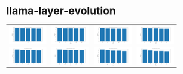 # llama-layer-evolution

<table>
  <tr>
    <td><img src="layer_level_predictions/image_1.png" width="100"></td>
    <td><img src="layer_level_predictions/image_2.png" width="100"></td>
    <td><img src="layer_level_predictions/image_3.png" width="100"></td>
    <td><img src="layer_level_predictions/image_4.png" width="100"></td>
  </tr>
  <tr>
    <td><img src="layer_level_predictions/image_5.png" width="100"></td>
    <td><img src="layer_level_predictions/image_6.png" width="100"></td>
    <td><img src="layer_level_predictions/image_7.png" width="100"></td>
    <td><img src="layer_level_predictions/image_8.png" width="100"></td>
  </tr>
</table>
